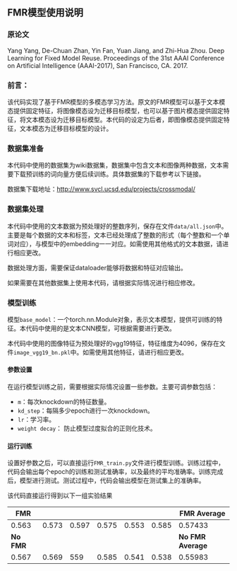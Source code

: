 

## FMR模型使用说明

### 原论文

Yang Yang, De-Chuan Zhan, Yin Fan, Yuan Jiang, and Zhi-Hua Zhou. Deep Learning for Fixed Model Reuse. Proceedings of the 31st AAAI Conference on Artificial Intelligence (AAAI-2017), San Francisco, CA. 2017.

### 前言：

该代码实现了基于FMR模型的多模态学习方法。原文的FMR模型可以基于文本模态提供固定特征，将图像模态设为迁移目标模型，也可以基于图片模态提供固定特征，将文本模态设为迁移目标模型。本代码的设定为后者，即图像模态提供固定特征，文本模态为迁移目标模型的设计。

### 数据集准备

本代码中使用的数据集为wiki数据集，数据集中包含文本和图像两种数据，文本需要下载预训练的词向量方便后续训练。具体数据集的下载参考以下链接。

数据集下载地址：http://www.svcl.ucsd.edu/projects/crossmodal/

### 数据集处理

本代码中使用的文本数据为预处理好的整数序列，保存在文件`data/all.json`中。主要是每个数据的文本和标签，文本已经处理成了整数的形式（每个整数和一个单词对应），与模型中的embedding一一对应。如需使用其他格式的文本数据，请进行相应更改。

数据处理方面，需要保证dataloader能够将数据和特征对应输出。

如果需要在其他数据集上使用本代码，请根据实际情况进行相应修改。

### 模型训练

模型`base_model`：一个torch.nn.Module对象，表示文本模型，提供可训练的特征。本代码中使用的是文本CNN模型，可根据需要进行更改。

本代码中使用的图像特征为预处理好的vgg19特征，特征维度为4096，保存在文件`image_vgg19_bn.pkl`中。如需使用其他特征，请进行相应更改。

#### 参数设置

在运行模型训练之前，需要根据实际情况设置一些参数。主要可调参数包括：

- `m`：每次knockdown的特征数量。
- `kd_step`：每隔多少epoch进行一次knockdown。
- `lr`：学习率。
- `weight decay`： 防止模型过度拟合的正则化技术。

#### 运行训练

设置好参数之后，可以直接运行`FMR_train.py`文件进行模型训练。训练过程中，代码会输出每个epoch的训练和测试准确率，以及最终的平均准确率。训练完成后，模型进行测试。测试过程中，代码会输出模型在测试集上的准确率。

该代码直接运行得到以下一组实验结果

| FMR        |       |       |       |       |       | FMR Average        |
| ---------- | ----- | ----- | ----- | ----- | ----- | ------------------ |
| 0.563      | 0.573 | 0.597 | 0.575 | 0.553 | 0.585 | 0.57433            |
| **No FMR** |       |       |       |       |       | **No FMR Average** |
| 0.567      | 0.569 | 559   | 0.585 | 0.541 | 0.538 | 0.55983            |



